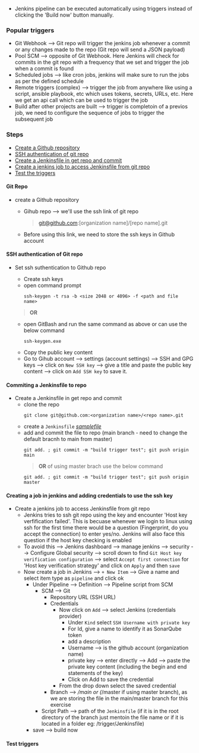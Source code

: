* Jenkins pipeline can be executed automatically using triggers instead of clicking the 'Build now' button manually.

### Popular triggers

- Git Webhook --> Git repo will trigger the jenkins job whenever a commit or any changes made to the repo (Git repo will send a JSON payload)
- Pool SCM --> opposite of Git Webhook. Here Jenkins will check for commits in the git repo with a frequency that we set and trigger the job when a commit is found
- Scheduled jobs --> like cron jobs, jenkins will make sure to run the jobs as per the defined schedule
- Remote triggers (complex) --> trigger the job from anywhere like using a script, ansible playbook, etc which uses tokens, secrets, URLs, etc. Here we get an api call which can be used to trigger the job
- Build after other projects are built --> trigger is completoin of a previos job, we need to configure the sequence of jobs to trigger the subsequent job

### Steps
* [Create a Github repository](#git-repo)
* [SSH authentication of git repo](#ssh-authentication-of-git-repo)
* [Create a Jenkinsfile in get repo and commit](#commiting-a-jenkinsfile-to-repo)
* [Create a jenkins job to access Jenkinsfile from git repo](#creating-a-job-in-jenkins-and-adding-credentials-to-use-the-ssh-key)
* [Test the triggers](#test-triggers)

#### Git Repo
* create a Github repository
    - Gihub repo --> we'll use the ssh link of git repo
        > git@github.com:[organization name]/[repo name].git

    - Before using this link, we need to store the ssh keys in Github account


#### SSH authentication of Git repo
* Set ssh suthentication to Github repo
    - Create ssh keys
    - open command prompt
        ```
        ssh-keygen -t rsa -b <size 2048 or 4096> -f <path and file name>
        ```
    > **OR**

    - open GitBash and run the same command as above or can use the below command
        ```
        ssh-keygen.exe
        ```
    - Copy the public key content
    - Go to Gihub account --> settings (account settings) --> SSH and GPG keys --> click on `New SSH key` --> give a title and paste the public key content --> click on `Add SSH key` to save it.

#### Commiting a Jenkinsfile to repo
* Create a Jenkinsfile in get repo and commit
    - clone the repo
        ```
        git clone git@github.com:<organization name>/<repo name>.git
        ```
    - create a `Jenkinsfile` [_samplefile_](Jenkinsfile)
    - add and commit the file to repo (main branch - need to change the default bracnh to main from master)
        ```
        git add. ; git commit -m "build trigger test"; git push origin main
        ```
        > **OR** of using master brach use the below command
        ```
        git add. ; git commit -m "build trigger test"; git push origin master
        ```

#### Creating a job in jenkins and adding credentials to use the ssh key
* Create a jenkins job to access Jenkinsfile from git repo
    - Jenkins tries to ssh git repo using the key and encounter 'Host key verfification failed'. This is becuase whenever we login to linux using ssh for the first time there would be a question (Fingerprint, do you accept the connection) to enter yes/no. Jenkins will also face this question if the host key checking is enabled
    - To avoid this --> Jenkins dashboard --> manage jenkins --> security --> Configure Global security --> scroll down to find `Git Host key verification configuration` --> select `Accept first connection` for 'Host key verification strategy' and click on `Apply` and then `save`
    - Now create a job in Jenkins --> `+ New Item` --> Give a name and select item type as `pipeline` and click ok
        - Under Pipeline --> Definition --> Pipeline script from SCM
            - SCM --> Git
                - Repository URL (SSH URL)
                - Credentials
                    - Now click on `Add` --> select Jenkins (credentials provider)
                        * Under `Kind` select `SSH Username with private key`
                        * For Id, give a name to identify it as SonarQube token
                        * add a description
                        * Username --> is the github account (organization name)
                        * private key --> enter directly --> Add --> paste the private key content (including the begin and end statements of the key)
                        * Click on Add to save the credential
                    - From the drop down select the saved credential
                - Branch --> */main or (*/master if using master branch), as we are storing the file in the main/master branch for this exercise
            - Script Path --> path of the `Jenkinsfile` (if it is in the root directory of the branch just mentoin the file name or if it is located in a folder eg: /trigger/Jenkinsfile)
        - save --> build now

#### Test triggers




